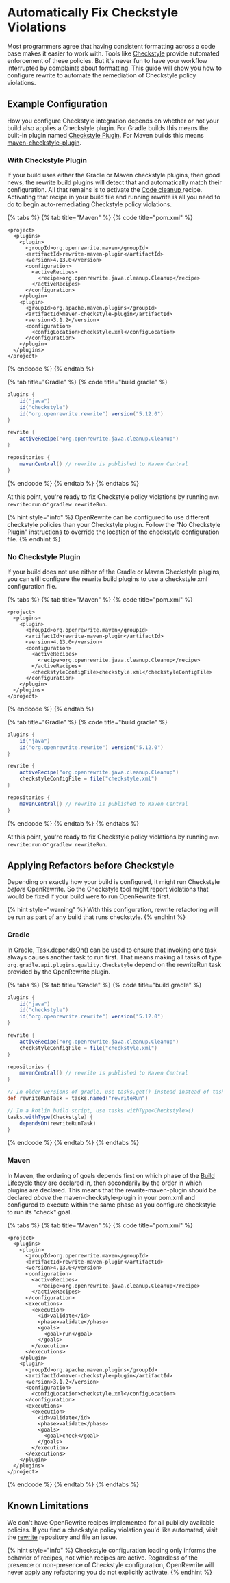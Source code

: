 # Automatically Fix Checkstyle Violations

Most programmers agree that having consistent formatting across a code base makes it easier to work with. Tools like [Checkstyle](https://checkstyle.sourceforge.io/) provide automated enforcement of these policies. But it's never fun to have your workflow interrupted by complaints about formatting. This guide will show you how to configure rewrite to automate the remediation of Checkstyle policy violations.

## Example Configuration

How you configure Checkstyle integration depends on whether or not your build also applies a Checkstyle plugin. For Gradle builds this means the built-in plugin named [Checkstyle Plugin](https://docs.gradle.org/current/userguide/checkstyle_plugin.html). For Maven builds this means [maven-checkstyle-plugin](https://maven.apache.org/plugins/maven-checkstyle-plugin/).

### With Checkstyle Plugin

If your build uses either the Gradle or Maven checkstyle plugins, then good news, the rewrite build plugins will detect that and automatically match their configuration. All that remains is to activate the [Code cleanup ]()recipe. Activating that recipe in your build file and running rewrite is all you need to do to begin auto-remediating Checkstyle policy violations.

{% tabs %}
{% tab title="Maven" %}
{% code title="pom.xml" %}
```markup
<project>
  <plugins>
    <plugin>
      <groupId>org.openrewrite.maven</groupId>
      <artifactId>rewrite-maven-plugin</artifactId>
      <version>4.13.0</version>
      <configuration>
        <activeRecipes>
          <recipe>org.openrewrite.java.cleanup.Cleanup</recipe>
        </activeRecipes>
      </configuration>
    </plugin>
    <plugin>
      <groupId>org.apache.maven.plugins</groupId>
      <artifactId>maven-checkstyle-plugin</artifactId>
      <version>3.1.2</version>
      <configuration>
        <configLocation>checkstyle.xml</configLocation>
      </configuration>
    </plugin>
  </plugins>
</project>
```
{% endcode %}
{% endtab %}

{% tab title="Gradle" %}
{% code title="build.gradle" %}
```groovy
plugins {
    id("java")
    id("checkstyle")
    id("org.openrewrite.rewrite") version("5.12.0")
}

rewrite {
    activeRecipe("org.openrewrite.java.cleanup.Cleanup")
}

repositories {
    mavenCentral() // rewrite is published to Maven Central
}
```
{% endcode %}
{% endtab %}
{% endtabs %}

At this point, you're ready to fix Checkstyle policy violations by running `mvn rewrite:run` or `gradlew rewriteRun`.

{% hint style="info" %}
OpenRewrite can be configured to use different checkstyle policies than your Checkstyle plugin. Follow the "No Checkstyle Plugin" instructions to override the location of the checkstyle configuration file.
{% endhint %}

### No Checkstyle Plugin

If your build does not use either of the Gradle or Maven Checkstyle plugins, you can still configure the rewrite build plugins to use a checkstyle xml configuration file.

{% tabs %}
{% tab title="Maven" %}
{% code title="pom.xml" %}
```markup
<project>
  <plugins>
    <plugin>
      <groupId>org.openrewrite.maven</groupId>
      <artifactId>rewrite-maven-plugin</artifactId>
      <version>4.13.0</version>
      <configuration>
        <activeRecipes>
          <recipe>org.openrewrite.java.cleanup.Cleanup</recipe>
        </activeRecipes>
        <checkstyleConfigFile>checkstyle.xml</checkstyleConfigFile>
      </configuration>
    </plugin>
  </plugins>
</project>
```
{% endcode %}
{% endtab %}

{% tab title="Gradle" %}
{% code title="build.gradle" %}
```groovy
plugins {
    id("java")
    id("org.openrewrite.rewrite") version("5.12.0")
}

rewrite {
    activeRecipe("org.openrewrite.java.cleanup.Cleanup")
    checkstyleConfigFile = file("checkstyle.xml")
}

repositories {
    mavenCentral() // rewrite is published to Maven Central
}
```
{% endcode %}
{% endtab %}
{% endtabs %}

At this point, you're ready to fix Checkstyle policy violations by running `mvn rewrite:run` or `gradlew rewriteRun`.

## Applying Refactors before Checkstyle

Depending on exactly how your build is configured, it might run Checkstyle _before_ OpenRewrite. So the Checkstyle tool might report violations that would be fixed if your build were to run OpenRewrite first.

{% hint style="warning" %}
With this configuration, rewrite refactoring will be run as part of any build that runs checkstyle.
{% endhint %}

### Gradle

In Gradle, [Task.dependsOn\(\)](https://docs.gradle.org/current/javadoc/org/gradle/api/Task.html#dependsOn-java.lang.Object...-) can be used to ensure that invoking one task always causes another task to run first. That means making all tasks of type `org.gradle.api.plugins.quality.Checkstyle` depend on the rewriteRun task provided by the OpenRewrite plugin.

{% tabs %}
{% tab title="Gradle" %}
{% code title="build.gradle" %}
```groovy
plugins {
    id("java")
    id("checkstyle")
    id("org.openrewrite.rewrite") version("5.12.0")
}

rewrite {
    activeRecipe("org.openrewrite.java.cleanup.Cleanup")
    checkstyleConfigFile = file("checkstyle.xml")
}

repositories {
    mavenCentral() // rewrite is published to Maven Central
}

// In older versions of gradle, use tasks.get() instead instead of tasks.named()
def rewriteRunTask = tasks.named("rewriteRun")

// In a kotlin build script, use tasks.withType<Checkstyle>() 
tasks.withType(Checkstyle) {
    dependsOn(rewriteRunTask)
}
```
{% endcode %}
{% endtab %}
{% endtabs %}

### Maven

In Maven, the ordering of goals depends first on which phase of the [Build Lifecycle](https://maven.apache.org/guides/introduction/introduction-to-the-lifecycle.html) they are declared in, then secondarily by the order in which plugins are declared. This means that the rewrite-maven-plugin should be declared _above_ the maven-checkstyle-plugin in your pom.xml and configured to execute within the same phase as you configure checkstyle to run its "check" goal.

{% tabs %}
{% tab title="Maven" %}
{% code title="pom.xml" %}
```markup
<project>
  <plugins>
    <plugin>
      <groupId>org.openrewrite.maven</groupId>
      <artifactId>rewrite-maven-plugin</artifactId>
      <version>4.13.0</version>
      <configuration>
        <activeRecipes>
          <recipe>org.openrewrite.java.cleanup.Cleanup</recipe>
        </activeRecipes>
      </configuration>
      <executions>
        <execution>
          <id>validate</id>
          <phase>validate</phase>
          <goals>
            <goal>run</goal>
          </goals>
        </execution>
      </executions>
    </plugin>
    <plugin>
      <groupId>org.apache.maven.plugins</groupId>
      <artifactId>maven-checkstyle-plugin</artifactId>
      <version>3.1.2</version>
      <configuration>
        <configLocation>checkstyle.xml</configLocation>
      </configuration>
      <executions>
        <execution>
          <id>validate</id>
          <phase>validate</phase>
          <goals>
            <goal>check</goal>
          </goals>
        </execution>
      </executions>
    </plugin>
  </plugins>
</project>
```
{% endcode %}
{% endtab %}
{% endtabs %}

## Known Limitations

We don't have OpenRewrite recipes implemented for all publicly available policies. If you find a checkstyle policy violation you'd like automated, visit the [rewrite](https://github.com/openrewrite/rewrite) repository and file an issue.

{% hint style="info" %}
Checkstyle configuration loading only informs the behavior of recipes, not which recipes are active. Regardless of the presence or non-presence of Checkstyle configuration, OpenRewrite will never apply any refactoring you do not explicitly activate.
{% endhint %}

